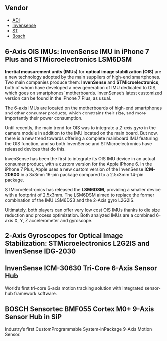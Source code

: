 ## Vendor

* [ADI](https://www.analog.com/cn/parametricsearch/11172#/) 
* [Invensense](https://invensense.tdk.com/products/motion-tracking/6-axis/) 
* [ST](https://www.st.com/zh/mems-and-sensors/inemo-inertial-modules.html) 
* [Bosch](https://www.bosch-sensortec.com/products/motion-sensors/imus/)


## 6-Axis OIS IMUs: InvenSense IMU in iPhone 7 Plus and STMicroelectronics LSM6DSM

**Inertial measurement units (IMUs)** for **optical image stabilization (OIS)** are a new technology adopted by the main suppliers of high-end smartphones. Two main companies produce them: **InvenSense** and **STMicroelectronics**, both of whom have developed a new generation of IMU dedicated to OIS, which goes on smartphones’ motherboards. InvenSense’s latest customized version can be found in the iPhone 7 Plus, as usual.

The 6-axis IMUs are located on the motherboards of high-end smartphones and other consumer products, which constrains their size, and more importantly their power consumption.


Until recently, the main trend for OIS was to integrate a _2-axis gyro_ in the camera module in addition to the IMU located on the main board. But now, there is a new trend towards offering a complete mainboard IMU featuring the OIS function, and so both InvenSense and STMicroelectronics have released devices that do this.


InvenSense has been the first to integrate its OIS IMU device in an actual consumer product, with a custom version for the Apple iPhone 6. In the iPhone 7 Plus, Apple uses a new custom version of the InvenSense **ICM-20600** in a 3x3mm 16-pin package compared to a 2.5x3mm 14-pin package.


STMicroelectronics has released the **LSM6DSM**, providing a smaller device with a footprint of 2.5x3mm. The LSM6DSM aimed to replace the former combination of the IMU LSM6DS3 and the 2-Axis gyro L2G2IS.


Ultimately, both players can offer very low cost OIS IMUs thanks to die size reduction and process optimization. Both analyzed IMUs are a combined 6-axis X, Y, Z accelerometer and gyroscope.


## 2‐Axis Gyroscopes for Optical Image Stabilization: STMicroelectronics L2G2IS and InvenSense IDG‐2030

## InvenSense ICM-30630 Tri-Core 6-Axis Sensor Hub
World’s first tri-core 6-axis motion tracking solution with integrated sensor-hub framework software.

## BOSCH Sensortec BMF055 Cortex M0+ 9-Axis Sensor Hub in SiP
Industry’s first CustomProgrammable System-inPackage 9-Axis Motion Sensor.

